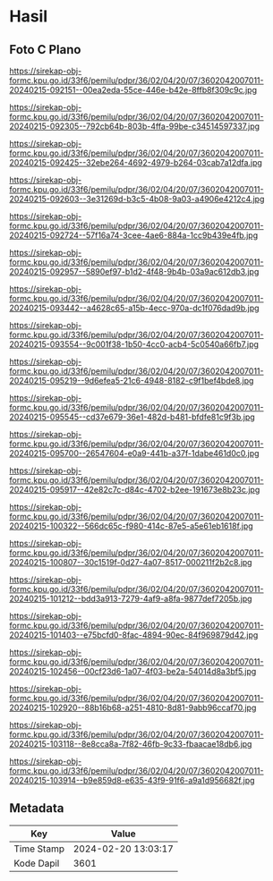 # Hasil

## Foto C Plano

https://sirekap-obj-formc.kpu.go.id/33f6/pemilu/pdpr/36/02/04/20/07/3602042007011-20240215-092151--00ea2eda-55ce-446e-b42e-8ffb8f309c9c.jpg

https://sirekap-obj-formc.kpu.go.id/33f6/pemilu/pdpr/36/02/04/20/07/3602042007011-20240215-092305--792cb64b-803b-4ffa-99be-c34514597337.jpg

https://sirekap-obj-formc.kpu.go.id/33f6/pemilu/pdpr/36/02/04/20/07/3602042007011-20240215-092425--32ebe264-4692-4979-b264-03cab7a12dfa.jpg

https://sirekap-obj-formc.kpu.go.id/33f6/pemilu/pdpr/36/02/04/20/07/3602042007011-20240215-092603--3e31269d-b3c5-4b08-9a03-a4906e4212c4.jpg

https://sirekap-obj-formc.kpu.go.id/33f6/pemilu/pdpr/36/02/04/20/07/3602042007011-20240215-092724--57f16a74-3cee-4ae6-884a-1cc9b439e4fb.jpg

https://sirekap-obj-formc.kpu.go.id/33f6/pemilu/pdpr/36/02/04/20/07/3602042007011-20240215-092957--5890ef97-b1d2-4f48-9b4b-03a9ac612db3.jpg

https://sirekap-obj-formc.kpu.go.id/33f6/pemilu/pdpr/36/02/04/20/07/3602042007011-20240215-093442--a4628c65-a15b-4ecc-970a-dc1f076dad9b.jpg

https://sirekap-obj-formc.kpu.go.id/33f6/pemilu/pdpr/36/02/04/20/07/3602042007011-20240215-093554--9c001f38-1b50-4cc0-acb4-5c0540a66fb7.jpg

https://sirekap-obj-formc.kpu.go.id/33f6/pemilu/pdpr/36/02/04/20/07/3602042007011-20240215-095219--9d6efea5-21c6-4948-8182-c9f1bef4bde8.jpg

https://sirekap-obj-formc.kpu.go.id/33f6/pemilu/pdpr/36/02/04/20/07/3602042007011-20240215-095545--cd37e679-36e1-482d-b481-bfdfe81c9f3b.jpg

https://sirekap-obj-formc.kpu.go.id/33f6/pemilu/pdpr/36/02/04/20/07/3602042007011-20240215-095700--26547604-e0a9-441b-a37f-1dabe461d0c0.jpg

https://sirekap-obj-formc.kpu.go.id/33f6/pemilu/pdpr/36/02/04/20/07/3602042007011-20240215-095917--42e82c7c-d84c-4702-b2ee-191673e8b23c.jpg

https://sirekap-obj-formc.kpu.go.id/33f6/pemilu/pdpr/36/02/04/20/07/3602042007011-20240215-100322--566dc65c-f980-414c-87e5-a5e61eb1618f.jpg

https://sirekap-obj-formc.kpu.go.id/33f6/pemilu/pdpr/36/02/04/20/07/3602042007011-20240215-100807--30c1519f-0d27-4a07-8517-000211f2b2c8.jpg

https://sirekap-obj-formc.kpu.go.id/33f6/pemilu/pdpr/36/02/04/20/07/3602042007011-20240215-101212--bdd3a913-7279-4af9-a8fa-9877def7205b.jpg

https://sirekap-obj-formc.kpu.go.id/33f6/pemilu/pdpr/36/02/04/20/07/3602042007011-20240215-101403--e75bcfd0-8fac-4894-90ec-84f969879d42.jpg

https://sirekap-obj-formc.kpu.go.id/33f6/pemilu/pdpr/36/02/04/20/07/3602042007011-20240215-102456--00cf23d6-1a07-4f03-be2a-54014d8a3bf5.jpg

https://sirekap-obj-formc.kpu.go.id/33f6/pemilu/pdpr/36/02/04/20/07/3602042007011-20240215-102920--88b16b68-a251-4810-8d81-9abb96ccaf70.jpg

https://sirekap-obj-formc.kpu.go.id/33f6/pemilu/pdpr/36/02/04/20/07/3602042007011-20240215-103118--8e8cca8a-7f82-46fb-9c33-fbaacae18db6.jpg

https://sirekap-obj-formc.kpu.go.id/33f6/pemilu/pdpr/36/02/04/20/07/3602042007011-20240215-103914--b9e859d8-e635-43f9-91f6-a9a1d956682f.jpg


## Metadata

| Key        | Value               |
| ---------- | ------------------- |
| Time Stamp | 2024-02-20 13:03:17 |
| Kode Dapil | 3601                |



